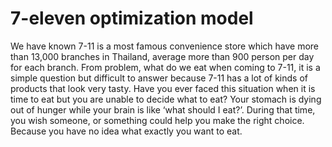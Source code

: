 # 7-eleven optimization model
We have known 7-11 is a most famous convenience store which have more than 13,000 branches in Thailand, average more than 900 person per day for each branch. From problem, what do we eat when coming to 7-11, it is a simple question but difficult to answer because 7-11 has a lot of kinds of products that look very tasty. Have you ever faced this situation when it is time to eat but you are unable to decide what to eat? Your stomach is dying out of hunger while your brain is like ‘what should I eat?’. During that time, you wish someone, or something could help you make the right choice. Because you have no idea what exactly you want to eat.  

